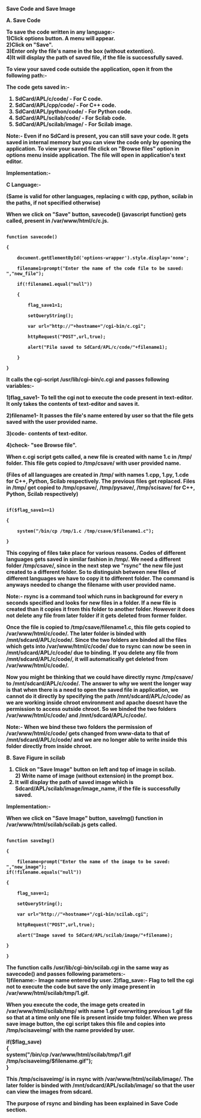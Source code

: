 <b>Save Code and Save Image</b>

<b>A. Save Code<b> 

To save the code written in any language:-<br>
1)Click options button. A menu will appear.<br>
2)Click on "Save".<br>
3)Enter only the file's name in the box (without extention).<br>
4)It will display the path of saved file, if the file is successfully saved.

To view your saved code outside the application, open it from the following path:-

The code gets saved in:-<br>
1) SdCard/APL/c/code/ - For C code.<br>
2) SdCard/APL/cpp/code/ - For C++ code.<br>
3) SdCard/APL/python/code/ - For Python code.<br>
4) SdCard/APL/scilab/code/ - For Scilab code.<br>
5) SdCard/APL/scilab/image/ - For Scilab image.

Note:- Even if no SdCard is present, you can still save your code. It gets saved in internal memory but you can view the code only by opening the application. To view your saved file click on "Browse files" option in options menu inside application. The file will open in application's text editor.

<b>Implementation:-</b>

C Language:-

(Same is valid for other languages, replacing c with cpp, python, scilab in the paths, if not specified otherwise)

When we click on "Save" button, savecode() (javascript function) gets called, present in /var/www/html/c/c.js.

<code>
function savecode()<br>
{<br>
	document.getElementById('options-wrapper').style.display='none';<br>
	filename1=prompt("Enter the name of the code file to be saved: ","new_file");	<br>
	if(!filename1.equal("null"))<br>
	{<br>
		flag_save1=1;<br>
		setQueryString();<br>
		var url="http://"+hostname+"/cgi-bin/c.cgi";<br>
		httpRequest("POST",url,true);<br>
		alert("File saved to SdCard/APL/c/code/"+filename1);<br>
	}	<br>
}</code>

It calls the cgi-script /usr/lib/cgi-bin/c.cgi and passes following variables:-

1)flag_save1- To tell the cgi not to execute the code present in text-editor. It only takes the contents of text-editor and saves it.

2)filename1- It passes the file's name entered by user so that the file gets saved with the user provided name.

3)code- contents of text-editor.

4)check- "see Browse file".

When c.cgi script gets called, a new file is created with name 1.c in /tmp/ folder. This file gets copied to /tmp/csave/ with user provided name. 

(Files of all languages are created in /tmp/ with names 1.cpp, 1.py, 1.cde for C++, Python, Scilab respectively. The previous files get replaced. Files in /tmp/ get copied to /tmp/cpsave/, /tmp/pysave/, /tmp/scisave/ for C++, Python, Scilab respectively)

<code>
if($flag_save1==1)<br>
{<br>
	system("/bin/cp /tmp/1.c /tmp/csave/$filename1.c");<br>
}</code>

This copying of files take place for various reasons. Codes of different languages gets saved in similar fashion in /tmp/. We need a different folder /tmp/csave/, since in the next step we "rsync" the new file just created to a different folder. So to distinguish between new files of different languages we have to copy it to different folder. The command is anyways needed to change the filename with user provided name.

Note:- rsync is a command tool which runs in background for every n seconds specified and looks for new files in a folder. If a new file is created than it copies it from this folder to another folder. However it does not delete any file from later folder if it gets deleted from former folder.

Once the file is copied to /tmp/csave/filename1.c, this file gets copied to /var/www/html/c/code/. The later folder is binded with /mnt/sdcard/APL/c/code/. Since the two folders are binded all the files which gets into /var/www/html/c/code/ due to rsync can now be seen in /mnt/sdcard/APL/c/code/ due to binding. If you delete any file from /mnt/sdcard/APL/c/code/, it will automatically get deleted from /var/www/html/c/code/.

Now you might be thinking that we could have directly rsync /tmp/csave/ to /mnt/sdcard/APL/c/code/. The answer to why we went the longer way is that when there is a need to open the saved file in application, we cannot do it directly by specifying the path /mnt/sdcard/APL/c/code/ as we are working inside chroot environment and apache doesnt have the permission to access outside chroot. So we binded the two folders 
/var/www/html/c/code/ and /mnt/sdcard/APL/c/code/.

Note:- When we bind these two folders the permission of /var/www/html/c/code/ gets changed from www-data to that of /mnt/sdcard/APL/c/code/ and we are no longer able to write inside this folder directly from inside chroot.

<b>B. Save Figure in scilab</b>

1) Click on "Save Image" button on left and top of image in scilab.<br> 2) Write name of image (without extension) in the prompt box.<br>
3) It will display the path of saved image which is Sdcard/APL/scilab/image/image_name, if the file is successfully saved.

<b>Implementation:-<b>

When we click on "Save Image" button, saveImg() function in /var/www/html/scilab/scilab.js gets called.

<code>
function saveImg()<br>
{<br>
	filename=prompt("Enter the name of the image to be saved: ","new_image");	
if(!filename.equals("null"))<br>
{<br>
	flag_save=1;<br>
	setQueryString();<br>
	var url="http://"+hostname+"/cgi-bin/scilab.cgi";<br>
	httpRequest("POST",url,true);<br>
	alert("Image saved to SdCard/APL/scilab/image/"+filename);<br>
}<br>
}
</code>

The function calls /usr/lib/cgi-bin/scilab.cgi in the same way as savecode() and passes following parameters:-<br>
1)filename:- Image name entered by user.
2)flag_save:- Flag to tell the cgi not to execute the code but save the only image present in /var/www/html/scilab/tmp/1.gif.

When you execute the code, the image gets created in /var/www/html/scilab/tmp/ with name 1.gif overwriting previous 1.gif file so that at a time only one file is present inside tmp folder. When we press save image button, the cgi script takes this file and copies into /tmp/scisaveimg/ with the name provided by user.

if($flag_save)<br>
{<br>
	system("/bin/cp /var/www/html/scilab/tmp/1.gif /tmp/scisaveimg/$filename.gif");<br>
}

This /tmp/scisaveimg/ is in rsync with /var/www/html/scilab/image/. The later folder is binded with /mnt/sdcard/APL/scilab/image/ so that the user can view the images from sdcard.

The purpose of rsync and binding has been explained in Save Code section.